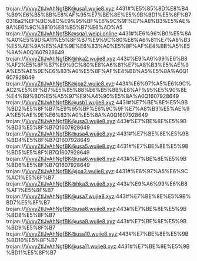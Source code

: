 trojan://VvvyZtlJvAhNgfBK@usa1.wujie8.xyz:4431#%E5%85%8D%E8%B4%B9%E6%B5%8B%E8%AF%95%E7%BE%8E%E5%9B%BD1%E5%8F%B70316a2%EF%BC%8C%E9%95%BF%E6%9C%9F%E7%A8%B3%E5%AE%9A%E6%9C%8810%E8%B5%B7%E6%AD%A5
trojan://VvvyZtlJvAhNgfBK@sga1.weipi.online:4431#%E6%96%B0%E5%8A%A0%E5%9D%A11%E5%8F%B7%E9%9C%80%E8%A6%81%E7%A8%B3%E5%AE%9A%E5%AE%9E%E6%83%A0%E5%8F%AF%E4%BB%A5%E5%8A%A0Q1607928649
trojan://VvvyZtlJvAhNgfBK@hka2.wujie8.xyz:443#%E9%A6%99%E6%B8%AF2%E5%8F%B7%E9%9C%80%E8%A6%81%E7%A8%B3%E5%AE%9A%E5%AE%9E%E6%83%A0%E5%8F%AF%E4%BB%A5%E5%8A%A0Q1607928649
trojan://VvvyZtlJvAhNgfBK@jpa2.wujie8.xyz:443#%E6%97%A5%E6%9C%AC2%E5%8F%B7%E5%85%88%E6%B5%8B%E8%AF%95%E5%90%8E%E4%B9%B0%E5%A5%97%E9%A4%90%E5%8A%A0Q1607928649
trojan://VvvyZtlJvAhNgfBK@usb1.wujie8.xyz:4431#%E7%BE%8E%E5%9B%BD2%E5%8F%B7%E9%95%BF%E6%9C%9F%E7%A8%B3%E5%AE%9A%E5%AE%9E%E6%83%A0%E5%8A%A0Q1607928649
trojan://VvvyZtlJvAhNgfBK@usa3.wujie8.xyz:443#%E7%BE%8E%E5%9B%BD3%E5%8F%B7Q1607928649
trojan://VvvyZtlJvAhNgfBK@usa4.wujie8.xyz:4431#%E7%BE%8E%E5%9B%BD4%E5%8F%B7Q1607928649
trojan://VvvyZtlJvAhNgfBK@usa5.wujie8.xyz:4431#%E7%BE%8E%E5%9B%BD5%E5%8F%B7Q1607928649
trojan://VvvyZtlJvAhNgfBK@usa6.wujie8.xyz:443#%E7%BE%8E%E5%9B%BD6%E5%8F%B7Q1607928649
trojan://VvvyZtlJvAhNgfBK@jpa3.wujie8.xyz:4431#%E6%97%A5%E6%9C%AC1%E5%8F%B7
trojan://VvvyZtlJvAhNgfBK@hka3.wujie8.xyz:443#%E9%A6%99%E6%B8%AF1%E5%8F%B7
trojan://VvvyZtlJvAhNgfBK@usa7.wujie8.xyz:443#%E7%BE%8E%E5%9B%BD7%E5%8F%B7
trojan://VvvyZtlJvAhNgfBK@usa8.wujie8.xyz:443#%E7%BE%8E%E5%9B%BD8%E5%8F%B7
trojan://VvvyZtlJvAhNgfBK@usa9.wujie8.xyz:443#%E7%BE%8E%E5%9B%BD9%E5%8F%B7
trojan://VvvyZtlJvAhNgfBK@usa10.wujie8.xyz:443#%E7%BE%8E%E5%9B%BD10%E5%8F%B7
trojan://VvvyZtlJvAhNgfBK@usa11.wujie8.xyz:4431#%E7%BE%8E%E5%9B%BD11%E5%8F%B7
